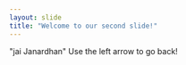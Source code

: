 ```yaml
---
layout: slide
title: "Welcome to our second slide!"
---
```

"jai Janardhan"
Use the left arrow to go back!
